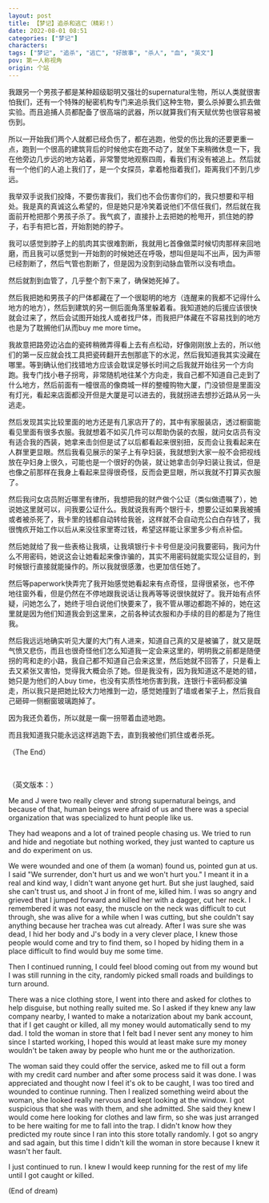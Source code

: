 ```yaml
---
layout: post
title: 【梦记】追杀和逃亡（精彩！）
date: 2022-08-01 08:51
categories: ["梦记"]
characters: 
tags: ["梦记", "追杀", "逃亡", "好故事", "杀人", "血", "英文"]
pov: 第一人称视角
origin: 个站
---
```


我跟另一个男孩子都是某种超级聪明又强壮的supernatural生物，所以人类就很害怕我们，还有一个特殊的秘密机构专门来追杀我们这种生物，要么杀掉要么抓去做实验。而且追捕人员都配备了很高端的武器，所以就算我们有天赋优势也很容易被伤到。

所以一开始我们两个人就都已经负伤了，都在逃跑，他受的伤比我的还要更重一点，跑到一个很高的建筑背后的时候他实在跑不动了，就坐下来稍微休息一下，我在他旁边几步远的地方站着，非常警觉地观察四周，看我们有没有被追上。然后就有一个他们的人追上我们了，是一个女探员，拿着枪指着我们，距离我们不到几步远。

我举双手说我们投降，不要伤害我们，我们也不会伤害你们的，我只想要和平相处。我是真的真诚这么希望的，但是她只是冷笑着说他们不信任我们，然后就在我面前开枪把那个男孩子杀了。我气疯了，直接扑上去把她的枪甩开，抓住她的脖子，右手有把匕首，开始割她的脖子。

我可以感觉到脖子上的肌肉其实很难割断，我就用匕首像做菜时候切肉那样来回地磨，而且我可以感觉到一开始割的时候她还在呼吸，想叫但是叫不出声，因为声带已经割断了，然后气管也割断了，但是因为没割到动脉血管所以没有喷血。

然后就割到血管了，几乎整个割下来了，确保她死掉了。

然后我把她和男孩子的尸体都藏在了一个很聪明的地方（连醒来的我都不记得什么地方的地方），然后到建筑的另一侧后面角落里躲着看。我知道她的后援应该很快就会过来了，然后会试图开始找人或者找尸体，而我把尸体藏在不容易找到的地方也是为了耽搁他们从而buy me more time。

我故意把路旁边沾血的瓷砖稍微弄得看上去有点松动，好像刚刚放上去的，所以他们的第一反应就会找工具把瓷砖翻开去刨那底下的水泥，然后我知道我其实没藏在哪里。等到确认他们找错地方应该会耽误足够长时间之后我就开始往另一个方向跑。我专门找小巷子拐弯，非常随机地往某个方向走，我自己都不知道自己走到了什么地方，然后前面有一幢很高的像商城一样的整幢购物大厦，门没锁但是里面没有灯光，看起来店面都没开但是大厦是可以进去的，我就拐进去想抄近路从另一头逃走。

然后发现其实比较里面的地方还是有几家店开了的，其中有家服装店，透过橱窗能看见里面有很多衣服。我就想着不如买几件可以帮助伪装的衣服，就问女店员有没有适合我的西装，她拿来击剑但是试了以后都看起来很别扭，反而会让我看起来在人群里更显眼。然后我看见展示的架子上有孕妇装，我就想到大家一般不会把视线放在孕妇身上很久，可能也是一个很好的伪装，就让她拿击剑孕妇装让我试，但是也像之前那样在我身上看起来显得很奇怪，反而会更显眼，所以我就不打算买衣服了。

然后我问女店员附近哪里有律所，我想把我的财产做个公证（类似做遗嘱了），她说她这里就可以，问我要公证什么。我就说我有两个银行卡，想要公证如果我被捕或者被杀死了，我卡里的钱都自动转给我爸，这样就不会自动充公白白存钱了，我很愧疚开始工作以后从来没往家里寄过钱，希望这样能让家里多少有点补偿。

然后她就给了我一些表格让我填，让我填银行卡卡号但是没问我要密码，我问为什么不用密码，她说这会让她看起来像诈骗的，其实不用密码就能实现公证目的，到时候银行直接就能操作的。所以我就很感激，也更加信任她了。

然后等paperwork快弄完了我开始感觉她看起来有点奇怪，显得很紧张，也不停地往窗外看，但是仍然在不停地跟我说话让我再等等说很快就好了。我开始有点怀疑，问她怎么了，她终于坦白说他们快要来了，我不管从哪边都跑不掉的，她在这里就是因为他们知道我会到这里来，之前各种试衣服和办手续的目的都是为了拖住我。

然后我远远地确实听见大厦的大门有人进来，知道自己真的又是被骗了，就又是既气愤又悲伤，而且也很奇怪他们怎么知道我一定会来这里的，明明我之前都是随便拐的弯和走的小路，我自己都不知道自己会来这里，然后她就不回答了，只是看上去又紧张又害怕，觉得我大概会杀了她。但是我没有，因为我知道这不是她的错，她只是为他们的人buy time，也没有实质性地伤害到我，连银行卡密码都没骗走，所以我只是把她比较大力地推到一边，感觉她撞到了墙或者架子上，然后我自己砸碎一侧橱窗玻璃跑掉了。

因为我还负着伤，所以就是一瘸一拐带着血迹地跑。

而且我知道我只能永远这样逃跑下去，直到我被他们抓住或者杀死。

（The End）

<br>

（英文版本：）

Me and J were two really clever and strong supernatural beings, and because of that, human beings were afraid of us and there was a special organization that was specialized to hunt people like us.

They had weapons and a lot of trained people chasing us. We tried to run and hide and negotiate but nothing worked, they just wanted to capture us and do experiment on us.

We were wounded and one of them (a woman) found us, pointed gun at us. I said "We surrender, don't hurt us and we won't hurt you." I meant it in a real and kind way, I didn't want anyone get hurt. But she just laughed, said she can't trust us, and shoot J in front of me, killed him. I was so angry and grieved that I jumped forward and killed her with a dagger, cut her neck. I remembered it was not easy, the muscle on the neck was difficult to cut through, she was alive for a while when I was cutting, but she couldn't say anything because her trachea was cut already. After I was sure she was dead, I hid her body and J's body in a very clever place, I knew those people would come and try to find them, so I hoped by hiding them in a place difficult to find would buy me some time.

Then I continued running, I could feel blood coming out from my wound but I was still running in the city, randomly picked small roads and buildings to turn around.

There was a nice clothing store, I went into there and asked for clothes to help disguise, but nothing really suited me. So I asked if they knew any law company nearby, I wanted to make a notarization about my bank account, that if I get caught or killed, all my money would automatically send to my dad. I told the woman in store that I felt bad I never sent any money to him since I started working, I hoped this would at least make sure my money wouldn't be taken away by people who hunt me or the authorization.

The woman said they could offer the service, asked me to fill out a form with my credit card number and after some process said it was done. I was appreciated and thought now I feel it's ok to be caught, I was too tired and wounded to continue running. Then I realized something weird about the woman, she looked really nervous and kept looking at the window. I got suspicious that she was with them, and she admitted. She said they knew I would come here looking for clothes and law firm, so she was just arranged to be here waiting for me to fall into the trap. I didn't know how they predicted my route since I ran into this store totally randomly. I got so angry and sad again, but this time I didn't kill the woman in store because I knew it wasn't her fault.

I just continued to run. I knew I would keep running for the rest of my life until I got caught or killed.

(End of dream)
